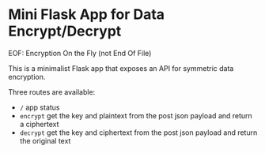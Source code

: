 # Mini Flask App for Data Encrypt/Decrypt

EOF: Encryption On the Fly (not End Of File)

This is a minimalist Flask app that exposes an API for symmetric data encryption.

Three routes are available:

- `/` app status
- `encrypt` get the key and plaintext from the post json payload and return a ciphertext
- `decrypt` get the key and ciphertext from the post json payload and return the original text